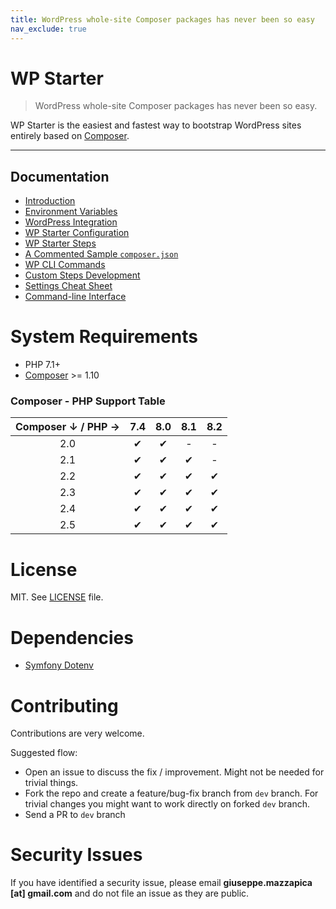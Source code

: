 ```yaml
---
title: WordPress whole-site Composer packages has never been so easy
nav_exclude: true
---
```


# WP Starter

> WordPress whole-site Composer packages has never been so easy.

WP Starter is the easiest and fastest way to bootstrap WordPress sites entirely based on [Composer](https://getcomposer.org/).

---

## Documentation

- [Introduction](01-Introduction.md)
- [Environment Variables](02-Environment-Variables.md)
- [WordPress Integration](03-WordPress-Integration.md)
- [WP Starter Configuration](04-WP-Starter-Configuration.md)
- [WP Starter Steps](05-WP-Starter-Steps.md)
- [A Commented Sample `composer.json`](06-A-Commented-Sample-Composer-Json.md)
- [WP CLI Commands](07-WP-CLI-Commands.md)
- [Custom Steps Development](08-Custom-Steps-Development.md)
- [Settings Cheat Sheet](09-Settings-Cheat-Sheet.md)
- [Command-line Interface](10-Command-Line-Interface.md)

# System Requirements

 - PHP 7.1+
 - [Composer](https://getcomposer.org/) >= 1.10


### Composer - PHP Support Table

| Composer ↓ / PHP → | 7.4 | 8.0 | 8.1 | 8.2 |
|:------------------:|:---:|:---:|:---:|:---:|
|        2.0         |  ✔  |  ✔  |  -  |  -  |
|        2.1         |  ✔  |  ✔  |  ✔  |  -  |
|        2.2         |  ✔  |  ✔  |  ✔  |  ✔  |
|        2.3         |  ✔  |  ✔  |  ✔  |  ✔  |
|        2.4         |  ✔  |  ✔  |  ✔  |  ✔  |
|        2.5         |  ✔  |  ✔  |  ✔  |  ✔  |

# License

MIT. See [LICENSE](https://github.com/wecodemore/wpstarter/blob/dev/LICENSE) file.


# Dependencies

 - [Symfony Dotenv](https://symfony.com/doc/3.4/components/dotenv.html)


# Contributing

Contributions are very welcome.

Suggested flow:

 - Open an issue to discuss the fix / improvement. Might not be needed for trivial things.
 - Fork the repo and create a feature/bug-fix branch from `dev` branch. For trivial changes you might want to work directly on forked `dev` branch.
 - Send a PR to `dev` branch

# Security Issues

If you have identified a security issue, please email **giuseppe.mazzapica [at] gmail.com** and do not file an issue as they are public.
